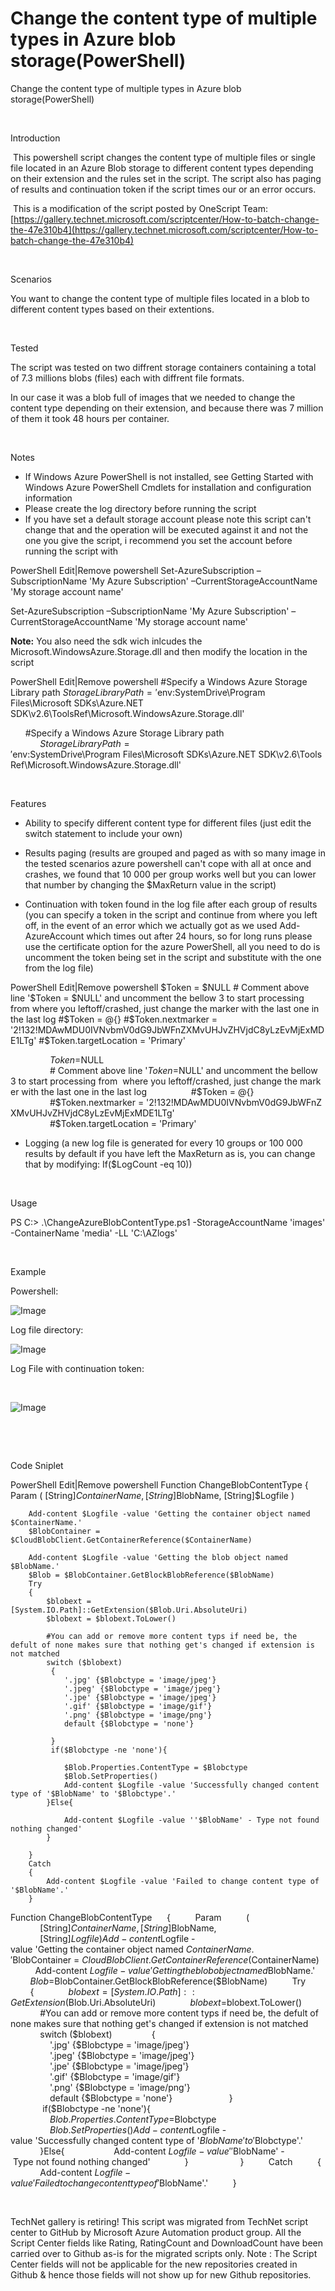 ﻿Change the content type of multiple types in Azure blob storage(PowerShell)
===========================================================================

            
Change the content type of multiple types in Azure blob storage(PowerShell)

 

Introduction

 This powershell script changes the content type of multiple files or single file located
 in an Azure Blob storage to different content types depending on their extension and the rules set in the script. The script also has paging of results and continuation token if the script times our or an error occurs.


 This is a modification of the script posted by OneScript Team:
[https://gallery.technet.microsoft.com/scriptcenter/How-to-batch-change-the-47e310b4](https://gallery.technet.microsoft.com/scriptcenter/How-to-batch-change-the-47e310b4)


 

Scenarios

You want to change the content type of multiple files located in a blob to different content types based on their extentions.


 

Tested

The script was tested on two diffrent storage containers containing a total of 7.3 millions blobs (files) each with diffrent file formats.


In our case it was a blob full of images that we needed to change the content type depending on their extension, and because there was 7 million of them it took 48 hours per container.


 

Notes

  *  If Windows Azure PowerShell is not installed, see Getting Started with Windows Azure PowerShell Cmdlets for installation and configuration
 information 
  *  Please create the log directory before running the script 
  *  If you have set a default storage account please note this script can't change that and the operation will be executed against it and not the one you give the script, i recommend you set the account before running the script with



PowerShell
Edit|Remove
powershell
Set-AzureSubscription –SubscriptionName 'My Azure Subscription' –CurrentStorageAccountName 'My storage account name' 

Set-AzureSubscription –SubscriptionName 'My Azure Subscription' –CurrentStorageAccountName 'My storage account name' 




**Note:** You also need the sdk wich inlcudes the Microsoft.WindowsAzure.Storage.dll and then modify the location in the script



PowerShell
Edit|Remove
powershell
      #Specify a Windows Azure Storage Library path
            $StorageLibraryPath = '$env:SystemDrive\Program Files\Microsoft SDKs\Azure\.NET SDK\v2.6\ToolsRef\Microsoft.WindowsAzure.Storage.dll'

      #Specify a Windows Azure Storage Library path 
            $StorageLibraryPath = '$env:SystemDrive\Program Files\Microsoft SDKs\Azure\.NET SDK\v2.6\ToolsRef\Microsoft.WindowsAzure.Storage.dll'




 

Features

  *  Ability to specify different content type for different files (just edit the switch statement to include your own)

  *  Results paging (results are grouped and paged as with so many image in the tested scenarios azure powershell can't cope with all at once and crashes, we found that 10 000 per group works well but you can lower that number by changing the $MaxReturn value
 in the script) 
  *  Continuation with token found in the log file after each group of results (you can specify a token in the script and continue from where you left off, in the event of an error which we actually got as we used Add-AzureAccount which times out after 24 hours,
 so for long runs please use the certificate option for the azure PowerShell, all you need to do is uncomment the token being set in the script and substitute with the one from the log file) 



PowerShell
Edit|Remove
powershell
                $Token = $NULL
                # Comment above line '$Token = $NULL' and uncomment the bellow 3 to start processing from  where you leftoff/crashed, just change the marker with the last one in the last log
                #$Token = @{}
                #$Token.nextmarker = '2!132!MDAwMDU0IVNvbmV0dG9JbWFnZXMvUHJvZHVjdC8yLzEvMjExMDE1LTg'
                #$Token.targetLocation = 'Primary'

                $Token = $NULL 
                # Comment above line '$Token = $NULL' and uncomment the bellow 3 to start processing from  where you leftoff/crashed, just change the marker with the last one in the last log 
                #$Token = @{} 
                #$Token.nextmarker = '2!132!MDAwMDU0IVNvbmV0dG9JbWFnZXMvUHJvZHVjdC8yLzEvMjExMDE1LTg' 
                #$Token.targetLocation = 'Primary'




  *  Logging (a new log file is generated for every 10 groups or 100 000 results by default if you have left the MaxReturn as is, you can change that by modifying: If($LogCount -eq 10))


 

Usage

PS C:\> .\ChangeAzureBlobContentType.ps1 -StorageAccountName 'images' -ContainerName 'media' -LL 'C:\AZlogs'


 

Example

Powershell:



![Image](https://github.com/azureautomation/change-the-content-type-of-multiple-types-in-azure-blob-storage(powershell)/raw/master/a1.png)



Log file directory:


![Image](https://github.com/azureautomation/change-the-content-type-of-multiple-types-in-azure-blob-storage(powershell)/raw/master/a3.png)


Log File with continuation token:


 


![Image](https://github.com/azureautomation/change-the-content-type-of-multiple-types-in-azure-blob-storage(powershell)/raw/master/a2.png)


 


 

Code Sniplet


PowerShell
Edit|Remove
powershell
Function ChangeBlobContentType
    {
        Param
        (
            [String]$ContainerName,
            [String]$BlobName,
            [String]$Logfile
        )

        Add-content $Logfile -value 'Getting the container object named $ContainerName.'
        $BlobContainer = $CloudBlobClient.GetContainerReference($ContainerName)

        Add-content $Logfile -value 'Getting the blob object named $BlobName.'
        $Blob = $BlobContainer.GetBlockBlobReference($BlobName)
        Try
        {
            $blobext = [System.IO.Path]::GetExtension($Blob.Uri.AbsoluteUri)
            $blobext = $blobext.ToLower()

            #You can add or remove more content typs if need be, the defult of none makes sure that nothing get's changed if extension is not matched
            switch ($blobext) 
             { 
                '.jpg' {$Blobctype = 'image/jpeg'} 
                '.jpeg' {$Blobctype = 'image/jpeg'}
                '.jpe' {$Blobctype = 'image/jpeg'}
                '.gif' {$Blobctype = 'image/gif'}
                '.png' {$Blobctype = 'image/png'}
                default {$Blobctype = 'none'}
      
             }
             if($Blobctype -ne 'none'){

                $Blob.Properties.ContentType = $Blobctype
                $Blob.SetProperties()
                Add-content $Logfile -value 'Successfully changed content type of '$BlobName' to '$Blobctype'.'
            }Else{

                Add-content $Logfile -value ''$BlobName' - Type not found nothing changed'
            }
         
        }
        Catch
        {
            Add-content $Logfile -value 'Failed to change content type of '$BlobName'.'
        }



Function ChangeBlobContentType 
    { 
        Param 
        ( 
            [String]$ContainerName, 
            [String]$BlobName, 
            [String]$Logfile 
        ) 
 
        Add-content $Logfile -value 'Getting the container object named $ContainerName.' 
        $BlobContainer = $CloudBlobClient.GetContainerReference($ContainerName) 
 
        Add-content $Logfile -value 'Getting the blob object named $BlobName.' 
        $Blob = $BlobContainer.GetBlockBlobReference($BlobName) 
        Try 
        { 
            $blobext = [System.IO.Path]::GetExtension($Blob.Uri.AbsoluteUri) 
            $blobext = $blobext.ToLower() 
 
            #You can add or remove more content typs if need be, the defult of none makes sure that nothing get's changed if extension is not matched 
            switch ($blobext)  
             {  
                '.jpg' {$Blobctype = 'image/jpeg'}  
                '.jpeg' {$Blobctype = 'image/jpeg'} 
                '.jpe' {$Blobctype = 'image/jpeg'} 
                '.gif' {$Blobctype = 'image/gif'} 
                '.png' {$Blobctype = 'image/png'} 
                default {$Blobctype = 'none'} 
       
             } 
             if($Blobctype -ne 'none'){ 
 
                $Blob.Properties.ContentType = $Blobctype 
                $Blob.SetProperties() 
                Add-content $Logfile -value 'Successfully changed content type of '$BlobName' to '$Blobctype'.' 
            }Else{ 
 
                Add-content $Logfile -value ''$BlobName' - Type not found nothing changed' 
            } 
          
        } 
        Catch 
        { 
            Add-content $Logfile -value 'Failed to change content type of '$BlobName'.' 
        } 
 





 




        
    
TechNet gallery is retiring! This script was migrated from TechNet script center to GitHub by Microsoft Azure Automation product group. All the Script Center fields like Rating, RatingCount and DownloadCount have been carried over to Github as-is for the migrated scripts only. Note : The Script Center fields will not be applicable for the new repositories created in Github & hence those fields will not show up for new Github repositories.
